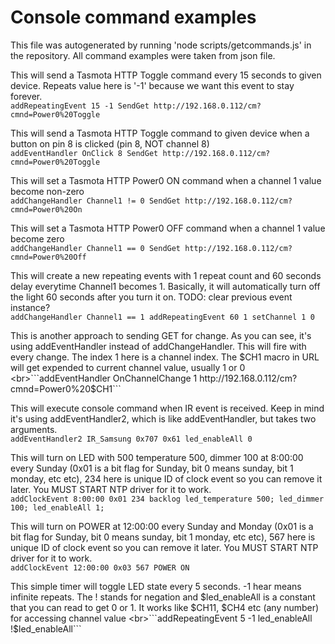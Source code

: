 # Console command examples
This file was autogenerated by running 'node scripts/getcommands.js' in the repository.
All command examples were taken from json file.

This will send a Tasmota HTTP Toggle command every 15 seconds to given device. Repeats value here is '-1' because we want this event to stay forever.
<br>```addRepeatingEvent 15 -1 SendGet http://192.168.0.112/cm?cmnd=Power0%20Toggle```<br>



This will send a Tasmota HTTP Toggle command to given device when a button on pin 8 is clicked (pin 8, NOT channel 8)
<br>```addEventHandler OnClick 8 SendGet http://192.168.0.112/cm?cmnd=Power0%20Toggle```<br>



This will set a Tasmota HTTP Power0 ON command when a channel 1 value become non-zero
<br>```addChangeHandler Channel1 != 0 SendGet http://192.168.0.112/cm?cmnd=Power0%20On```<br>



This will set a Tasmota HTTP Power0 OFF command when a channel 1 value become zero
<br>```addChangeHandler Channel1 == 0 SendGet http://192.168.0.112/cm?cmnd=Power0%20Off```<br>



This will create a new repeating events with 1 repeat count and 60 seconds delay everytime Channel1 becomes 1. Basically, it will automatically turn off the light 60 seconds after you turn it on. TODO: clear previous event instance?
<br>```addChangeHandler Channel1 == 1 addRepeatingEvent 60 1 setChannel 1 0```<br>



This is another approach to sending GET for change. As you can see, it's using addEventHandler instead of addChangeHandler. This will fire with every change. The index 1 here is a channel index. The $CH1 macro in URL will get expended to current channel value, usually 1 or 0
<br>```addEventHandler OnChannelChange 1 http://192.168.0.112/cm?cmnd=Power0%20$CH1```<br>



This will execute console command when IR event is received. Keep in mind it's using addEventHandler2, which is like addEventHandler, but takes two arguments.
<br>```addEventHandler2 IR_Samsung 0x707 0x61 led_enableAll 0```<br>



This will turn on LED with 500 temperature 500, dimmer 100 at 8:00:00 every Sunday (0x01 is a bit flag for Sunday, bit 0 means sunday, bit 1 monday, etc etc), 234 here is unique ID of clock event so you can remove it later. You MUST START NTP driver for it to work.
<br>```addClockEvent 8:00:00 0x01 234 backlog led_temperature 500; led_dimmer 100; led_enableAll 1;```<br>



This will turn on POWER at 12:00:00 every Sunday and Monday (0x01 is a bit flag for Sunday, bit 0 means sunday, bit 1 monday, etc etc), 567 here is unique ID of clock event so you can remove it later. You MUST START NTP driver for it to work.
<br>```addClockEvent 12:00:00 0x03 567 POWER ON```<br>



This simple timer will toggle LED state every 5 seconds. -1 hear means infinite repeats. The ! stands for negation and $led_enableAll is a constant that you can read to get 0 or 1. It works like $CH11, $CH4 etc (any number) for accessing channel value
<br>```addRepeatingEvent 5 -1 led_enableAll !$led_enableAll```<br>



